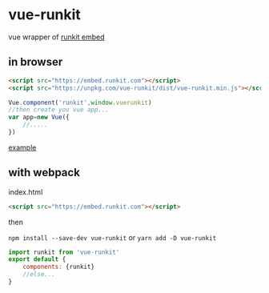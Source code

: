 vue-runkit
==========
vue wrapper of [runkit embed](https://runkit.com/docs/embed)

in browser
----------
```html
<script src="https://embed.runkit.com"></script>
<script src="https://unpkg.com/vue-runkit/dist/vue-runkit.min.js"></script>
```
```javascript
Vue.component('runkit',window.vuerunkit)
//then create you vue app...
var app=new Vue({
	//.....
})
```
[example](https://unpkg.com/vue-runkit/example.html)

with webpack
----------
index.html
```html
<script src="https://embed.runkit.com"></script>
```
then

```npm install --save-dev vue-runkit``` or ```yarn add -D vue-runkit```
```javascript
import runkit from 'vue-runkit'
export default {
	components: {runkit}
	//else...
}
```